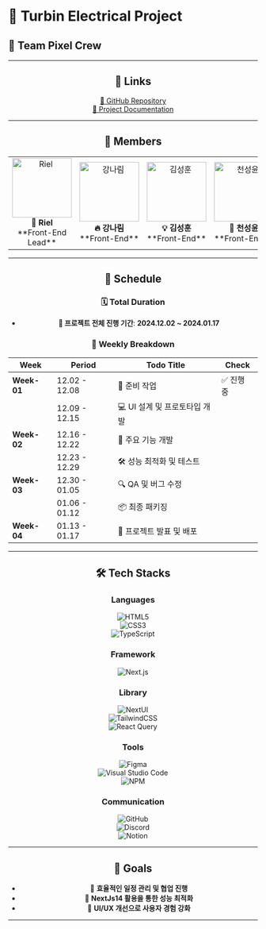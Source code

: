 # 🌟 **Turbin Electrical Project**
## 🎨 **Team Pixel Crew**

<div align="center">

---

## 🔗 **Links**

[📂 GitHub Repository](https://github.com/turbinecrew/turbin_electrical)  
[📑 Project Documentation](https://www.notion.so/sniperfactory1/Pixel-Crew-PC-149d8844b387802db9dbd93f5a950f99)  

---

## 👥 **Members**

<table align="center" style="text-align:center;">
  <tr>
    <td align="center">
      <a href="https://github.com/keeprok">
        <img src="https://avatars.githubusercontent.com/u/140785214?v=4" width="120px" height="120px" alt="Riel"/>
      </a>
      <br />
      <strong>👑 Riel</strong>
      <br />
      **Front-End Lead**
    </td>
    <td align="center">
      <a href="https://github.com/nrkcode">
        <img src="https://avatars.githubusercontent.com/u/59522067?v=4" width="120px" height="120px" alt="강나림"/>
      </a>
      <br />
      <strong>🔥 강나림</strong>
      <br />
      **Front-End**
    </td>
    <td align="center">
      <a href="https://github.com/Giradon">
        <img src="https://avatars.githubusercontent.com/u/100326052?v=4" width="120px" height="120px" alt="김성훈"/>
      </a>
      <br />
      <strong>💡 김성훈</strong>
      <br />
      **Front-End**
    </td>
    <td align="center">
      <a href="https://github.com/seongyun4359">
        <img src="https://avatars.githubusercontent.com/u/144205093?v=4" width="120px" height="120px" alt="천성윤"/>
      </a>
      <br />
      <strong>🚀 천성윤</strong>
      <br />
      **Front-End**
    </td>
  </tr>
</table>

---

## 📅 **Schedule**

### 🗓️ **Total Duration**
- **📅 프로젝트 전체 진행 기간**: **2024.12.02 ~ 2024.01.17**

### 📌 **Weekly Breakdown**

| **Week**    | **Period**        | **Todo Title**  | **Check** |
|-------------|-------------------|-----------------|-----------|
| **Week-01** | 12.02 - 12.08     | 🚧 준비 작업         | ✅ 진행 중 |
|             | 12.09 - 12.15     | 💻 UI 설계 및 프로토타입 개발 |           |
| **Week-02** | 12.16 - 12.22     | 🔨 주요 기능 개발      |           |
|             | 12.23 - 12.29     | 🛠️ 성능 최적화 및 테스트 |           |
| **Week-03** | 12.30 - 01.05     | 🔍 QA 및 버그 수정      |           |
|             | 01.06 - 01.12     | 📦 최종 패키징         |           |
| **Week-04** | 01.13 - 01.17     | 🚀 프로젝트 발표 및 배포 |           |

---

## 🛠️ **Tech Stacks**

### **Languages**  
![HTML5](https://img.shields.io/badge/HTML5-E34F26?style=flat-square&logo=html5&logoColor=white)  
![CSS3](https://img.shields.io/badge/CSS3-1572B6?style=flat-square&logo=css3&logoColor=white)  
![TypeScript](https://img.shields.io/badge/TypeScript-3178C6?style=flat-square&logo=typescript&logoColor=white)

### **Framework**  
![Next.js](https://img.shields.io/badge/Next.js-000?style=flat-square&logo=next.js&logoColor=white)

### **Library**  
![NextUI](https://img.shields.io/badge/NextUI-000?style=flat-square&logo=nextui&logoColor=white)  
![TailwindCSS](https://img.shields.io/badge/TailwindCSS-06B6D4?style=flat-square&logo=tailwindcss&logoColor=white)  
![React Query](https://img.shields.io/badge/React%20Query-FF4154?style=flat-square&logo=reactquery&logoColor=white)

### **Tools**  
![Figma](https://img.shields.io/badge/Figma-F24E1E?style=flat-square&logo=figma&logoColor=white)  
![Visual Studio Code](https://img.shields.io/badge/Visual%20Studio%20Code-007ACC?style=flat-square&logo=visual-studio-code&logoColor=white)  
![NPM](https://img.shields.io/badge/NPM-CB3837?style=flat-square&logo=npm&logoColor=white)

### **Communication**  
![GitHub](https://img.shields.io/badge/GitHub-000000?style=flat-square&logo=github&logoColor=white)  
![Discord](https://img.shields.io/badge/Discord-5865F2?style=flat-square&logo=discord&logoColor=white)  
![Notion](https://img.shields.io/badge/Notion-000000?style=flat-square&logo=notion&logoColor=white)

---

## 🎯 **Goals**

- 📌 **효율적인 일정 관리 및 협업 진행**  
- 🚀 **NextJs14 활용을 통한 성능 최적화**  
- 🎨 **UI/UX 개선으로 사용자 경험 강화**  

---

</div>
